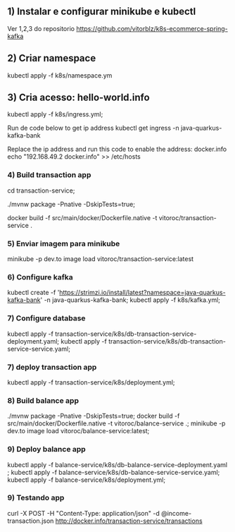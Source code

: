 ## 1) Instalar e configurar minikube e kubectl

Ver 1,2,3 do repositorio https://github.com/vitorblz/k8s-ecommerce-spring-kafka

## 2) Criar namespace

kubectl apply -f k8s/namespace.ym

## 3) Cria acesso: hello-world.info

kubectl apply -f k8s/ingress.yml;

Run de code below to get ip address
kubectl get ingress -n java-quarkus-kafka-bank

Replace the ip address and run this code to enable the address: docker.info
echo "192.168.49.2 docker.info" >> /etc/hosts

### 4) Build transaction app

cd transaction-service;

./mvnw package -Pnative -DskipTests=true;

docker build -f src/main/docker/Dockerfile.native -t vitoroc/transaction-service .

### 5) Enviar imagem para minikube

minikube -p dev.to image load vitoroc/transaction-service:latest

### 6) Configure kafka

kubectl create -f 'https://strimzi.io/install/latest?namespace=java-quarkus-kafka-bank' -n java-quarkus-kafka-bank;
kubectl apply -f k8s/kafka.yml;

### 7) Configure database

kubectl apply -f transaction-service/k8s/db-transaction-service-deployment.yaml;
kubectl apply -f transaction-service/k8s/db-transaction-service-service.yaml;

### 7) deploy transaction app

kubectl apply -f transaction-service/k8s/deployment.yml;

### 8) Build balance app

./mvnw package -Pnative -DskipTests=true;
docker build -f src/main/docker/Dockerfile.native -t vitoroc/balance-service .;
minikube -p dev.to image load vitoroc/balance-service:latest;

### 9) Deploy balance app

kubectl apply -f balance-service/k8s/db-balance-service-deployment.yaml ;
kubectl apply -f balance-service/k8s/db-balance-service-service.yaml;
kubectl apply -f balance-service/k8s/deployment.yml;

### 9) Testando app

curl -X POST -H "Content-Type: application/json" -d @income-transaction.json http://docker.info/transaction-service/transactions
